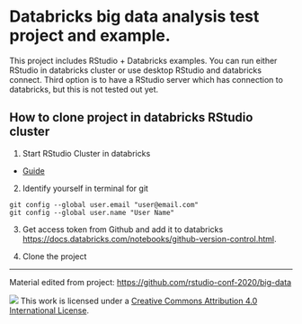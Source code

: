 # Databricks big data analysis test project and example. 

This project includes RStudio + Databricks examples. You can run either RStudio in databricks cluster or use desktop RStudio and databricks connect. Third option is to have a RStudio server which has connection to databricks, but this is not tested out yet. 

## How to clone project in databricks RStudio cluster

1. Start RStudio Cluster in databricks

- [Guide](https://docs.databricks.com/spark/latest/sparkr/rstudio.html)

2. Identify yourself in terminal for git

```
git config --global user.email "user@email.com"
git config --global user.name "User Name"
```

3. Get access token from Github and add it to databricks <https://docs.databricks.com/notebooks/github-version-control.html>.


4. Clone the project


-----

Material edited from project: <https://github.com/rstudio-conf-2020/big-data>

![](https://i.creativecommons.org/l/by/4.0/88x31.png) This work is
licensed under a [Creative Commons Attribution 4.0 International
License](https://creativecommons.org/licenses/by/4.0/).